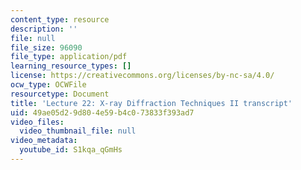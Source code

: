```yaml
---
content_type: resource
description: ''
file: null
file_size: 96090
file_type: application/pdf
learning_resource_types: []
license: https://creativecommons.org/licenses/by-nc-sa/4.0/
ocw_type: OCWFile
resourcetype: Document
title: 'Lecture 22: X-ray Diffraction Techniques II transcript'
uid: 49ae05d2-9d80-4e59-b4c0-73833f393ad7
video_files:
  video_thumbnail_file: null
video_metadata:
  youtube_id: S1kqa_qGmHs
---
```

